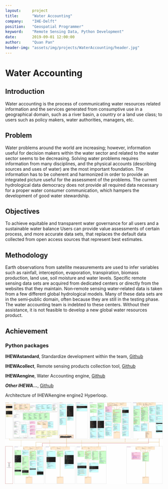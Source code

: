 ```yaml
---
layout:     project
title:      "Water Accounting"
company:    "IHE-Delft"
position:   "Geospatial Programmer"
keyword:    "Remote Sensing Data, Python Development"
date:       2019-09-01 12:00:00
author:     "Quan Pan"
header-img: "assets/img/projects/WaterAccounting/header.jpg"
---
```


# [](#header-1)Water Accounting

## Introduction

Water accounting is the process of communicating water resources related information and the services generated from consumptive use in a geographical domain, such as a river basin, a country or a land use class; to users such as policy makers, water authorities, managers, etc.

## Problem

Water problems around the world are increasing; however, information useful for decision makers within the water sector and related to the water sector seems to be decreasing. Solving water problems requires information from many disciplines, and the physical accounts (describing sources and uses of water) are the most important foundation. The information has to be coherent and harmonized in order to provide an integrated picture useful for the assessment of the problems. The current hydrological data democracy does not provide all required data necessary for a proper water consumer communication, which hampers the development of good water stewardship.

## Objectives

To achieve equitable and transparent water governance for all users and a sustainable water balance Users can provide value assessments of certain process, and more accurate data sets, that replaces the default data collected from open access sources that represent best estimates. 

## Methodology

Earth observations from satellite measurements are used to infer variables such as rainfall, interception, evaporation, transpiration, biomass production, land use, soil moisture and water levels. Specific remote sensing data sets are acquired from dedicated centers or directly from the websites that they maintain. Non‑remote sensing water‑related data is taken from a few different global hydrological models. Many of these data sets are in the semi‑public domain, often because they are still in the testing phase. The water accounting team is indebted to these centers. Without their assistance, it is not feasible to develop a new global water resources product.

## Achievement

### Python packages

**IHEWAstandard**, Standardize development within the team, [Github](https://github.com/wateraccounting/IHEWAstandard)

**IHEWAcollect**, Remote sensing products collection tool, [Github](https://github.com/wateraccounting/IHEWAcollect)

**IHEWAengine**, Water Accounting engine, [Github](https://github.com/wateraccounting/IHEWAengine)

**_Other IHEWA..._**, [Github](https://github.com/wateraccounting/)

Architecture of IHEWAengine engine2 Hyperloop.

![](/assets/img/projects/WaterAccounting/architecture.jpg)
